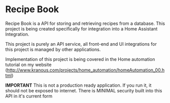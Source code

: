  # Recipe Book

 Recipe Book is a API for storing and retrieving recipes from a database. This project is being created specifically for integration into a Home Assistant Integration. 

 This project is purely an API service, all front-end and UI integrations for this project is managed by other applications. 

 Implementation of this project is being covered in the Home automation tutorial on my website (http://www.kranous.com/projects/home_automation/homeAutomation_00.html)

**IMPORTANT**
This is not a production ready application. If you run it, it should not be exposed to internet. There is MINIMAL security built into this API in it's current form